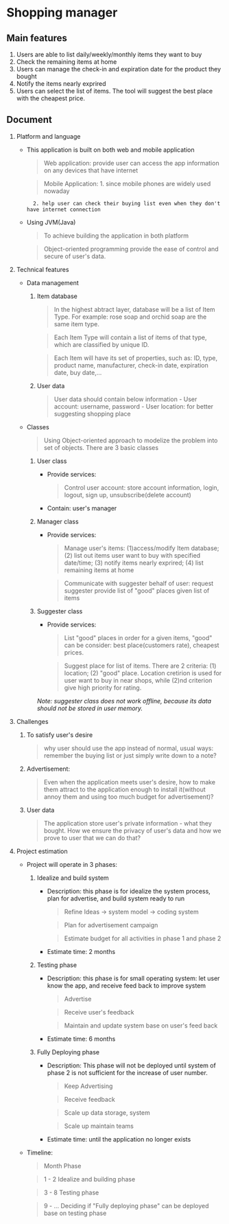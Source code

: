 
# Shopping manager


## Main features
1. Users are able to list daily/weekly/monthly items they want to buy
2. Check the remaining items at home
3. Users can manage the check-in and expiration date for the product they bought
4. Notify the items nearly exprired
5. Users can select the list of items. The tool will suggest the best place with the cheapest price.


## Document
1. Platform and language
	- This application is built on both web and mobile application
		> Web application: provide user can access the app information on any devices that have internet

		> Mobile Application: 
			1. since mobile phones are widely used nowaday

			2. help user can check their buying list even when they don't have internet connection

	- Using JVM(Java)
		> To achieve building the application in both platform

		> Object-oriented programming provide the ease of control and secure of user's data.

2. Technical features
	- Data management
		1. Item database

			> In the highest abtract layer, database will be a list of Item Type. For example: rose soap and orchid soap are the same item type.

			> Each Item Type will contain a list of items of that type, which are classified by unique ID.

			> Each Item will have its set of properties, such as: ID, type, product name, manufacturer, check-in date, expiration date, buy date,...

		2. User data
			> User data should contain below information
				- User account: username, password
				- User location: for better suggesting shopping place
	- Classes
		> Using Object-oriented approach to modelize the problem into set of objects. There are 3 basic classes

		1. User class
			- Provide services: 

				> Control user account: store account information, login, logout, sign up, unsubscribe(delete account)

			- Contain: user's manager

		2. Manager class
			- Provide services:
				> Manage user's items: (1)access/modify Item database; (2) list out items user want to buy with specified date/time; (3) notify items nearly exprired; (4) list remaining items at home

				> Communicate with suggester behalf of user: request suggester provide list of "good" places given list of items

		3. Suggester class
			- Provide services:
				> List "good" places in order for a given items, "good" can be consider: best place(customers rate), cheapest prices. 

				> Suggest place for list of items. There are 2 criteria: (1) location; (2) "good" place. Location cretirion is used for user want to buy in near shops, while (2)nd criterion give high priority for rating.

			*Note: suggester class does not work offline, because its data should not be stored in user memory.*

3. Challenges
	1. To satisfy user's desire
		> why user should use the app instead of normal, usual ways: remember the buying list or just simply write down to a note?

	2. Advertisement:
		> Even when the application meets user's desire, how to make them attract to the application enough to install it(without annoy them and using too much budget for advertisement)?

	3. User data
		> The application store user's private information - what they bought. How we ensure the privacy of user's  data and how we prove to user that we can do that?

4. Project estimation
	- Project will operate in 3 phases:
		1. Idealize and build system
			- Description: this phase is for idealize the system process, plan for advertise, and build system ready to run

				> Refine Ideas -> system model -> coding system

				> Plan for advertisement campaign

				> Estimate budget for all activities in phase 1 and phase 2

			- Estimate time: 2 months

		2. Testing phase
			- Description: this phase is for small operating system: let user know the app, and receive feed back to improve system

				> Advertise 

				> Receive user's feedback

				> Maintain and update system base on user's feed back

			- Estimate time: 6 months

		3. Fully Deploying phase
			- Description: This phase will not be deployed until system of phase 2 is not sufficient for the increase of user number.

				> Keep Advertising

				> Receive feedback

				> Scale up data storage, system

				> Scale up maintain teams

			- Estimate time: until the application no longer exists

	- Timeline:

		> Month 		Phase

		> 1 - 2			Idealize and building phase

		> 3 - 8			Testing phase

		> 9 - ...		Deciding if "Fully deploying phase" can be deployed base on testing phase

